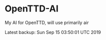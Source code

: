 # OpenTTD-AI
My AI for OpenTTD, will use primarily air

Latest backup: Sun Sep 15 03:50:01 UTC 2019
